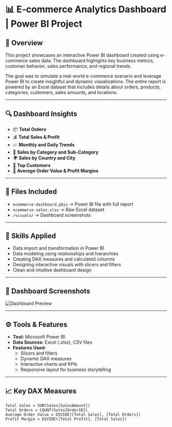 # 📊 E-commerce Analytics Dashboard | Power BI Project

## 📝 Overview

This project showcases an interactive Power BI dashboard created using e-commerce sales data. The dashboard highlights key business metrics, customer behavior, sales performance, and regional trends.

The goal was to simulate a real-world e-commerce scenario and leverage Power BI to create insightful and dynamic visualizations. The entire report is powered by an Excel dataset that includes details about orders, products, categories, customers, sales amounts, and locations.

---

## 🔍 Dashboard Insights

- 📦 **Total Orders**
- 💰 **Total Sales & Profit**
- 📈 **Monthly and Daily Trends**
- 🛒 **Sales by Category and Sub-Category**
- 🌍 **Sales by Country and City**
- 👤 **Top Customers**
- 🧮 **Average Order Value & Profit Margins**

---

## 📂 Files Included

- `ecommerce-dashboard.pbix` → Power BI file with full report  
- `ecommerce-sales.xlsx` → Raw Excel dataset  
- `/visuals/` → Dashboard screenshots  

---

## 🧠 Skills Applied

- Data import and transformation in Power BI  
- Data modeling using relationships and hierarchies  
- Creating DAX measures and calculated columns  
- Designing interactive visuals with slicers and filters  
- Clean and intuitive dashboard design  

---

## 📸 Dashboard Screenshots
![Dashboard Preview](https://github.com/user-attachments/assets/34cdb445-d957-455e-be02-527ea2f67edd)


---

## ⚙️ Tools & Features

- **Tool:** Microsoft Power BI  
- **Data Sources:** Excel (.xlsx), CSV files  
- **Features Used:**  
  - Slicers and filters  
  - Dynamic DAX measures  
  - Interactive charts and KPIs  
  - Responsive layout for business storytelling  

---

## 📈 Key DAX Measures

```DAX
Total Sales = SUM(Sales[SalesAmount])
Total Orders = COUNT(Sales[OrderID])
Average Order Value = DIVIDE([Total Sales], [Total Orders])
Profit Margin = DIVIDE([Total Profit], [Total Sales])
